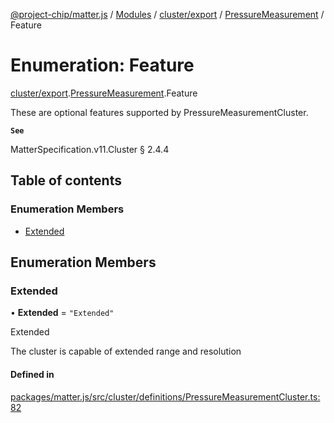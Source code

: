 [@project-chip/matter.js](../README.md) / [Modules](../modules.md) / [cluster/export](../modules/cluster_export.md) / [PressureMeasurement](../modules/cluster_export.PressureMeasurement.md) / Feature

# Enumeration: Feature

[cluster/export](../modules/cluster_export.md).[PressureMeasurement](../modules/cluster_export.PressureMeasurement.md).Feature

These are optional features supported by PressureMeasurementCluster.

**`See`**

MatterSpecification.v11.Cluster § 2.4.4

## Table of contents

### Enumeration Members

- [Extended](cluster_export.PressureMeasurement.Feature.md#extended)

## Enumeration Members

### Extended

• **Extended** = ``"Extended"``

Extended

The cluster is capable of extended range and resolution

#### Defined in

[packages/matter.js/src/cluster/definitions/PressureMeasurementCluster.ts:82](https://github.com/project-chip/matter.js/blob/904d0c9b952b91f28a21803759c5e5c66ee4d272/packages/matter.js/src/cluster/definitions/PressureMeasurementCluster.ts#L82)
